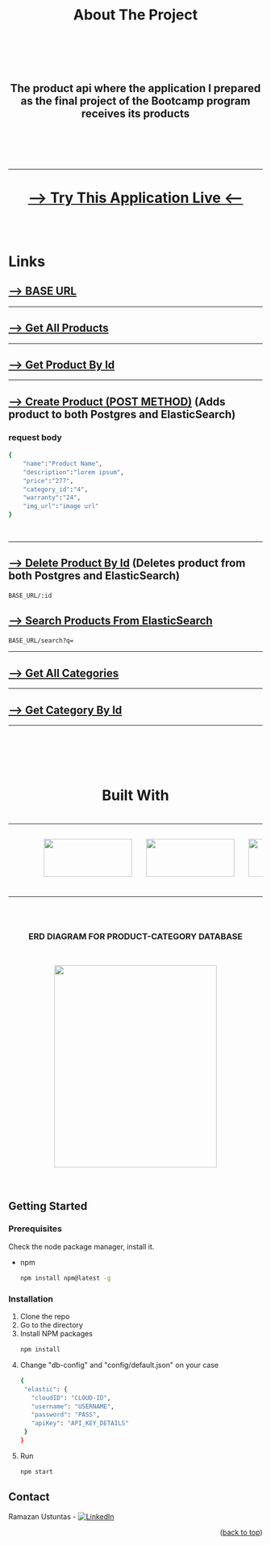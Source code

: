 <div id="top"></div>

<!-- ABOUT THE PROJECT -->

<div align="center">
    <h1 id="about-the-project">About The Project</h1><br/><br/>
    <br/><br/>
    <h2>The product api where the application I prepared as the final project of the Bootcamp program receives its products</h2>
    <br/>
</div>

<br/><br/>

<hr>
<h1 align="center"><a target="_blank" href="https://logo-ecommerce.herokuapp.com" >--> Try This Application Live <--</a></h1>
<br/><br/>

<h1>Links</h1>

<h2><a target="_blank" href="https://sleepy-escarpment-87702.herokuapp.com" >--> BASE URL</a></h2>
<hr>
<h2><a target="_blank" href="https://sleepy-escarpment-87702.herokuapp.com/getAllProduct" >--> Get All Products</a></h2>
<hr>
<h2><a target="_blank" href="https://sleepy-escarpment-87702.herokuapp.com/getProduct/2" >--> Get Product By Id</a></h2>
<hr>
<h2><a target="_blank" href="https://sleepy-escarpment-87702.herokuapp.com/createProduct" >--> Create Product (POST METHOD)</a>  (Adds product to both Postgres and ElasticSearch)</h2>

<h3>request body</h3>

```sh
{
    "name":"Product Name",
    "description":"lorem ipsum",
    "price":"277",
    "category_id":"4",
    "warranty":"24",
    "img_url":"image url"
}
```
<br>

<hr>
<h2><a target="_blank" href="https://sleepy-escarpment-87702.herokuapp.com" >--> Delete Product By Id</a>  (Deletes product from both Postgres and ElasticSearch)</h2>


```sh
BASE_URL/:id
```
<h2><a target="_blank" href="https://sleepy-escarpment-87702.herokuapp.com/search?q=" >--> Search Products From ElasticSearch</a></h2>

```sh
BASE_URL/search?q=
```
<hr>

<h2><a target="_blank" href="https://sleepy-escarpment-87702.herokuapp.com/getCategories" >--> Get All Categories</a></h2>
<hr>
<h2><a target="_blank" href="https://sleepy-escarpment-87702.herokuapp.com/getCategory/1" >--> Get Category By Id</a></h2>
<hr>

<br/><br/>
<br/><br/>

<div align="center">
   <h1 id="built-with">Built With<h1>
   <table class="center" target="_blank" rel="noreferrer">
   <tr>
   <td><a href="https://developer.mozilla.org/en-US/docs/Web/JavaScript">
   <img src="https://raw.githubusercontent.com/devicons/devicon/master/icons/javascript/javascript-original.svg" width="175" height="75">
   </a> 
   <td><a href="https://nodejs.org/en/" target="_blank" rel="noreferrer">
   <img src="https://raw.githubusercontent.com/devicons/devicon/master/icons/nodejs/nodejs-original-wordmark.svg" alt="nodejs" width="175" height="125">
   </a>
   <td><a href="http://expressjs.com/" target="_blank" rel="noreferrer">
   <img src="https://camo.githubusercontent.com/0566752248b4b31b2c4bdc583404e41066bd0b6726f310b73e1140deefcc31ac/68747470733a2f2f692e636c6f756475702e636f6d2f7a6659366c4c376546612d3330303078333030302e706e67" width="175" height="75">
   </a>
   <td><a href="https://www.elastic.co/guide/en/elasticsearch/reference/current/index.html" target="_blank" rel="noreferrer">
   <img src="https://miro.medium.com/max/558/1*Co95dG0NmGfL-vGMSBtLWQ.png" width="175" height="75">
   </a> 
   <td><a href="https://github.com/winstonjs/winston#readme" target="_blank" rel="noreferrer">
   <img src="https://avatars1.githubusercontent.com/u/9682013?v=4" width="175" height="75">
   <td><a href="https://www.postgresql.org/docs/" target="_blank" rel="noreferrer">
   <img src="https://wiki.calculate-linux.org/download_images/original/xpostgresql.jpg.pagespeed.ic.82ZZ05AnGg.jpg" width="175" height="75">
   </a>
   </a>
   </tr>
   </table>
</div>

<br>
<h3 align="center">ERD DIAGRAM FOR PRODUCT-CATEGORY DATABASE</H3>
<br>
<p align="center"><img src="https://i.hizliresim.com/iaxref2.png" width="80%" height="400"></p>

<br>


<!-- GETTING STARTED -->
## Getting Started

### Prerequisites

Check the node package manager, install it.
* npm
  ```sh
  npm install npm@latest -g
  ```

### Installation

1. Clone the repo
2. Go to the directory
3. Install NPM packages
   ```sh
   npm install
   ```
4. Change "db-config" and "config/default.json" on your case
   ```sh
   {
    "elastic": {
      "cloudID": "CLOUD-ID",
      "username": "USERNAME",
      "password": "PASS",
      "apiKey": "API_KEY_DETAILS"
    }
   }

   ```
5. Run
   ```sh
   npm start
   ```



<!-- CONTACT -->
## Contact

Ramazan Ustuntas - [![LinkedIn][linkedin-shield]][linkedin-url]


<p align="right">(<a href="#top">back to top</a>)</p>



[linkedin-shield]: https://img.shields.io/badge/-LinkedIn-black.svg?style=for-the-badge&logo=linkedin&colorB=555
[linkedin-url]: https://www.linkedin.com/in/ramazan-ustuntas/

